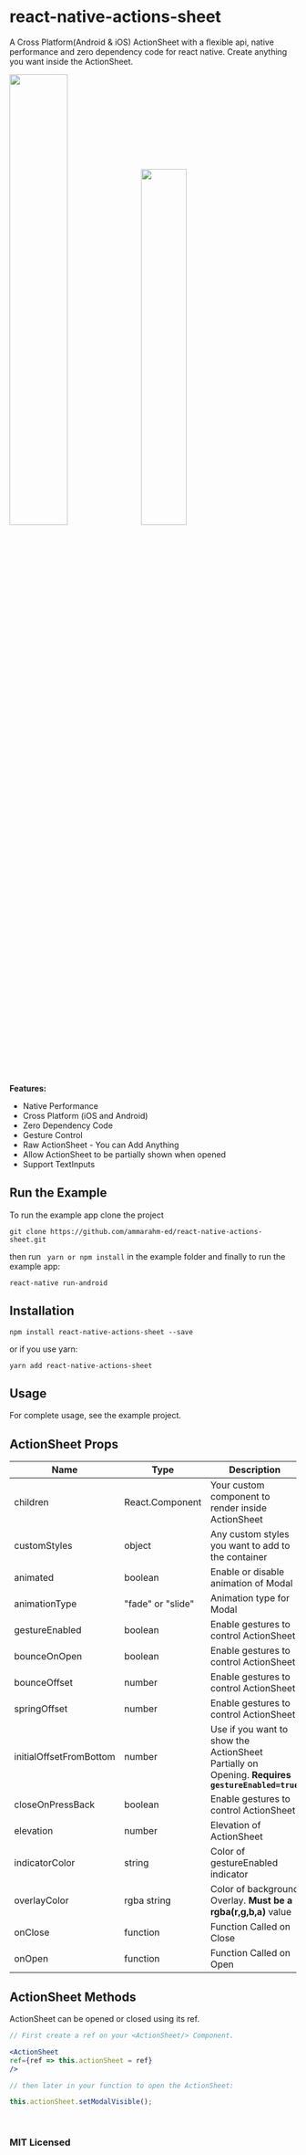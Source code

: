 
# react-native-actions-sheet
A Cross Platform(Android &amp; iOS) ActionSheet with a flexible api, native performance and zero dependency code for react native. Create anything you want inside the ActionSheet.

<img
width='45%'
height:600
src=https://github.com/ammarahm-ed/react-native-actions-sheet/blob/master/gifs/2020_01_12_14_16_30_trim.gif
/>
<img
width='40%'
height:500
src=https://github.com/ammarahm-ed/react-native-actions-sheet/blob/master/gifs/screen-recording-1.gif
/>

**Features:**

 - Native Performance
 - Cross Platform (iOS and Android)
 - Zero Dependency Code
 - Gesture Control
 - Raw ActionSheet - You can Add Anything
 - Allow ActionSheet to be partially shown when opened
 - Support TextInputs

## Run the Example
To run the example app clone the project

    git clone https://github.com/ammarahm-ed/react-native-actions-sheet.git

      

   then run ` yarn or npm install` in the example folder and finally to run the example app:
       
   
    react-native run-android

## Installation

    npm install react-native-actions-sheet --save
or if you use yarn:

    yarn add react-native-actions-sheet

## Usage
For complete usage, see the example project.

## ActionSheet Props
|Name|Type|Description|Default Value|
|--|--|--|--|
|children|React.Component|Your custom component to render inside ActionSheet|`<View/>`
|customStyles|object|Any custom styles you want to add to the container|
|animated |boolean| Enable or disable animation of Modal|`true`
|animationType|"fade" or "slide"| Animation type for Modal|`fade`
|gestureEnabled|boolean| Enable gestures to control ActionSheet|`false`
|bounceOnOpen|boolean| Enable gestures to control ActionSheet|`false`
|bounceOffset|number| Enable gestures to control ActionSheet|`20`
|springOffset|number| Enable gestures to control ActionSheet|`50`
|initialOffsetFromBottom|number|Use if you want to show the ActionSheet Partially on Opening. **Requires `gestureEnabled=true`**|`1`
|closeOnPressBack|boolean| Enable gestures to control ActionSheet|`true`
|elevation|number| Elevation of ActionSheet|`0`
|indicatorColor|string| Color of gestureEnabled indicator|`gray`
|overlayColor|rgba string| Color of background Overlay. **Must be a rgba(r,g,b,a)** value|`rgba(0,0,0,0.3)`
|onClose|function| Function Called on Close
|onOpen|function| Function Called on Open

## ActionSheet Methods
ActionSheet can be opened or closed using its ref.
```jsx
// First create a ref on your <ActionSheet/> Component.

<ActionSheet
ref={ref => this.actionSheet = ref}
/>

// then later in your function to open the ActionSheet:

this.actionSheet.setModalVisible();



```
#

### MIT Licensed
